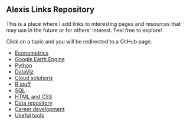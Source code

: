 ## Alexis Links Repository

This is a place where I add links to interesting pages and resources that may use in the future or for others' interest.  Feel free to explore!

Click on a topic and you will be redirected to a GitHub page.

- [Econometrics](topics/econometrics.md)
- [Google Earth Engine](topics/gee.md)
- [Python](topics/python.md)
- [DataViz](topics/dataviz.md)
- [Cloud solutions](topics/cloud.md)
- [R stuff](topics/r.md)
- [SQL](topics/sql.md)
- [HTML and CSS](topics/html.md)
- [Data repository](topics/data.md)
- [Career development](topics/career.md)
- [Useful tools](topics/tools.md)





